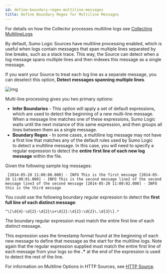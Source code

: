 ```yaml
---
id: define-boundary-regex-multiline-messages
title: Define Boundary Regex for Multiline Messages
---
```




For details on how the Collector processes multiline logs see [Collecting MultilineLogs](../reference-information/collect-multiline-logs.md)

By default, Sumo Logic Sources have multiline processing enabled, which is useful when logs contain messages that span multiple lines separated by line breaks, such as a stack trace. This way, the Source can detect when a log message spans multiple lines and then indexes this message as a single message.

If you want your Source to treat each log line as a separate message, you can deselect this option, **Detect messages spanning multiple lines**. 

![img](/img/send-data/multiline.png)

Multi-line processing gives you two primary options:

* **Infer Boundaries** - This option will apply a set of default expressions, which are used to detect the beginning of a new multi-line message. When a message line matches one of these expressions, Sumo Logic waits until the next instance of this same expression, and then groups all lines between them as a single message. 
* **Boundary Regex** - In some cases, a multiline log message may not have a first line that matches any of the default rules used by Sumo Logic to detect a multiline message. In this case, you will need to specify a regular expression to detect the **entire first line of each new log message** within the file. 

Given the following sample log messages:

```
 [2014-05-20 11:00:00.000] - INFO This is the first message [2014-05-20 11:00:01.000] - INFO This is the second message line2 of the second message line3 of the second message [2014-05-20 11:00:02.000] - INFO this is the third message
```

You could use the following boundary regular expression to detect the **first full line of each distinct message**:

```
^\[\d{4}-\d{2}-\d{2}\s+\d{2}:\d{2}:\d{2}\.\d{3}\].*
```

The boundary regular expression must match the entire first line of each distinct message. 

This expression uses the timestamp format found at the beginning of each new message to define that message as the start for the multiline logs. Note again that the regular expression supplied must match the entire first line of each message from your logs so the **.\*** at the end of the expression is used to detect the rest of the line.

For information on Multiline Options in HTTP Sources, see [HTTP Source](/docs/send-data//hosted-collectors/http-logs-metrics-source). 
